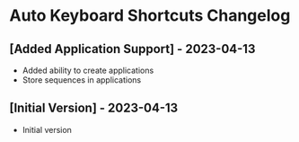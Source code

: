 # Auto Keyboard Shortcuts Changelog

## [Added Application Support] - 2023-04-13

- Added ability to create applications
- Store sequences in applications

## [Initial Version] - 2023-04-13

- Initial version
